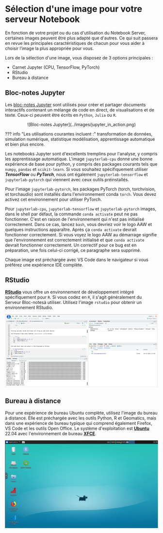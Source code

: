 # Sélection d'une image pour votre serveur Notebook

En fonction de votre projet ou du cas d'utilisation du Notebook Server, certaines images peuvent être plus adapté que d'autres. Ce qui suit passera en revue les principales caractéristiques de chacun pour vous aider à choisir l’image la plus appropriée pour vous.

Lors de la sélection d'une image, vous disposez de 3 options principales :

- Carnet Jupyter (CPU, TensorFlow, PyTorch)
- RStudio
- Bureau à distance

## Bloc-notes Jupyter

Les [bloc-notes Jupyter](https://jupyter.org/) sont utilisés pour créer et partager documents interactifs contenant un mélange de code en direct, de visualisations et de texte. Ceux-ci peuvent être écrits en `Python`, `Julia` ou `R`.

<center>
![Bloc-notes Jupyter](../images/jupyter_in_action.png)
</center>

<!-- plus joli-ignorer -->
??? info "Les utilisations courantes incluent :"
     transformation de données, simulation numérique, statistique
     modélisation, apprentissage automatique et bien plus encore.

Les notebooks Jupyter sont d'excellents tremplins pour l'analyse, y compris les apprentissage automatique. L'image `jupyterlab-cpu` donne une bonne expérience de base pour python, y compris des packages courants tels que `numpy`, `pandas` et `scikit-learn`. Si vous souhaitez spécifiquement utiliser **_TensorFlow_** ou **_PyTorch_**, nous ont également `jupyterlab-tensorflow` et `jupyterlab-pytorch` qui viennent avec ceux outils préinstallés.

Pour l'image `jupyterlab-pytorch`, les packages PyTorch (torch, torchvision, et torchaudio) sont installés dans l'environnement conda `torch`. Vous devez activez cet environnement pour utiliser PyTorch.

Pour `jupyterlab-cpu`, `jupyterlab-tensorflow` et `jupyterlab-pytorch` images, dans le shell par défaut, la commande `conda activate` peut ne pas fonctionner. C'est en raison de l'environnement qui n'est pas initialisé correctement. Dans ce cas, lancez `bash`, vous devriez voir le logo AAW et quelques instructions apparaître. Après ça `conda activate` devrait fonctionner correctement. Si vous voyez le logo AAW au démarrage signifie que l'environnement est correctement initialisé et que `conda activate` devrait fonctionner correctement. Un correctif pour ce bug est en préparation, une fois celui-ci corrigé, ce paragraphe sera supprimé.

Chaque image est préchargée avec VS Code dans le navigateur si vous préférez une expérience IDE complète.

## RStudio

**[RStudio](../RStudio/)** vous offre un environnement de développement intégré spécifiquement pour `R`. Si vous codez en `R`, il s'agit généralement du Serveur Bloc-notesà utiliser. Utilisez l'image `rstudio` pour obtenir un environnement RStudio.

![RStudio](../images/rstudio_visual.png)

## Bureau à distance

Pour une expérience de bureau Ubuntu complète, utilisez l'image du bureau à distance. Elle est préchargée avec les outils Python, R et Geomatics, mais dans une expérience de bureau typique qui comprend également Firefox, VS Code et les outils Open Office. Le système d'exploitation est **[Ubuntu](https://ubuntu.com/about)** 22.04 avec l'environnement de bureau **[XFCE](https://www.xfce.org/about)**.

![Capture d'écran du bureau virtuel](../images/rd_desktop.png)